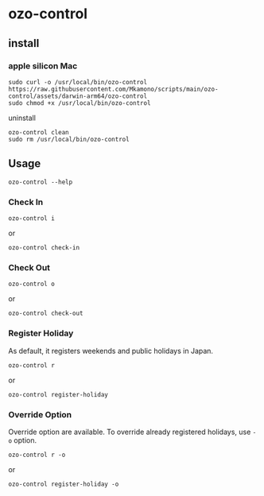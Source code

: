 # ozo-control

## install

### apple silicon Mac

```shell
sudo curl -o /usr/local/bin/ozo-control https://raw.githubusercontent.com/Mkamono/scripts/main/ozo-control/assets/darwin-arm64/ozo-control
sudo chmod +x /usr/local/bin/ozo-control
```

uninstall

```shell
ozo-control clean
sudo rm /usr/local/bin/ozo-control
```

## Usage

```shell
ozo-control --help
```

### Check In

```shell
ozo-control i
```

or

```shell
ozo-control check-in
```

### Check Out

```shell
ozo-control o
```

or

```shell
ozo-control check-out
```

### Register Holiday

As default, it registers weekends and public holidays in Japan.

```shell
ozo-control r
```

or

```shell
ozo-control register-holiday
```

### Override Option

Override option are available. To override already registered holidays, use `-o` option.

```shell
ozo-control r -o
```

or

```shell
ozo-control register-holiday -o
```

